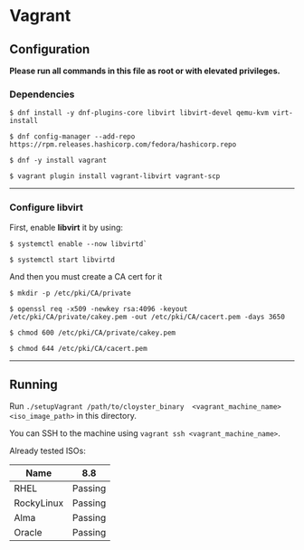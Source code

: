 # Vagrant

## Configuration

**Please run all commands in this file as root or with elevated privileges.**

### Dependencies

```shell
$ dnf install -y dnf-plugins-core libvirt libvirt-devel qemu-kvm virt-install

$ dnf config-manager --add-repo https://rpm.releases.hashicorp.com/fedora/hashicorp.repo

$ dnf -y install vagrant

$ vagrant plugin install vagrant-libvirt vagrant-scp
```

---

### Configure libvirt

First, enable **libvirt** it by using:
```shell
$ systemctl enable --now libvirtd`

$ systemctl start libvirtd
```

And then you must create a CA cert for it
```shell
$ mkdir -p /etc/pki/CA/private

$ openssl req -x509 -newkey rsa:4096 -keyout /etc/pki/CA/private/cakey.pem -out /etc/pki/CA/cacert.pem -days 3650

$ chmod 600 /etc/pki/CA/private/cakey.pem

$ chmod 644 /etc/pki/CA/cacert.pem
```

---

## Running

Run `./setupVagrant /path/to/cloyster_binary 
<vagrant_machine_name>  <iso_image_path>` in this directory.

You can SSH to the machine using `vagrant ssh <vagrant_machine_name>`.

Already tested ISOs:

| Name       | 8.8     |
|------------|---------|
| RHEL       | Passing |
| RockyLinux | Passing  |
| Alma       | Passing  |
| Oracle     | Passing  |

